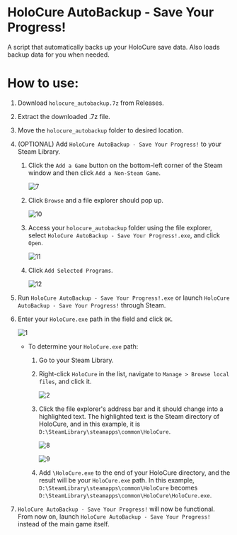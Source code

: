# HoloCure AutoBackup - Save Your Progress!
A script that automatically backs up your HoloCure save data. Also loads backup data for you when needed.

# How to use:
1. Download ```holocure_autobackup.7z``` from Releases.
2. Extract the downloaded .7z file.
3. Move the ```holocure_autobackup``` folder to desired location.
4. (OPTIONAL) Add ```HoloCure AutoBackup - Save Your Progress!``` to your Steam Library.
    1. Click the ```Add a Game``` button on the bottom-left corner of the Steam window and then click ```Add a Non-Steam Game```.

       ![7](https://github.com/idrdrayku/HoloCure-AutoBackup/assets/143723408/4c8d977d-c3c3-49be-a6c3-92cbc17eb933)

    2. Click ```Browse``` and a file explorer should pop up.

       ![10](https://github.com/idrdrayku/HoloCure-AutoBackup/assets/143723408/158beb05-c25f-45fa-8fa4-7febe5c2c86d)

    3. Access your ```holocure_autobackup``` folder using the file explorer, select ```HoloCure AutoBackup - Save Your Progress!.exe```, and click ```Open```.

       ![11](https://github.com/idrdrayku/HoloCure-AutoBackup/assets/143723408/e078b537-df93-46ed-b47c-5a38c0be5020)

    4. Click ```Add Selected Programs```.

       ![12](https://github.com/idrdrayku/HoloCure-AutoBackup/assets/143723408/4d95b89f-f955-45b4-a44b-d6501d643c9f)

5. Run ```HoloCure AutoBackup - Save Your Progress!.exe``` or launch ```HoloCure AutoBackup - Save Your Progress!``` through Steam.
6. Enter your ```HoloCure.exe``` path in the field and click ```OK```.

   ![1](https://github.com/idrdrayku/HoloCure_AutoBackup/assets/143723408/d07517cb-00ef-46b5-b873-eeaca9ce9afc)

    - To determine your ```HoloCure.exe``` path:
        1. Go to your Steam Library.
        2. Right-click ```HoloCure``` in the list, navigate to ```Manage > Browse local files```, and click it.

           ![2](https://github.com/idrdrayku/HoloCure-AutoBackup/assets/143723408/5ad19b25-bb09-4a97-9c05-7db0944327c9)

        3. Click the file explorer's address bar and it should change into a highlighted text. The highlighted text is the Steam directory of HoloCure, and in this example, it is ```D:\SteamLibrary\steamapps\common\HoloCure```.
           
           ![8](https://github.com/idrdrayku/HoloCure-AutoBackup/assets/143723408/9d2f53f8-f0c3-4148-a49b-02e0ecc281e6)

           ![9](https://github.com/idrdrayku/HoloCure-AutoBackup/assets/143723408/acdb149d-22e2-4932-b716-12704b2b1562)

        4. Add ```\HoloCure.exe``` to the end of your HoloCure directory, and the result will be your ```HoloCure.exe``` path. In this example, ```D:\SteamLibrary\steamapps\common\HoloCure``` becomes ```D:\SteamLibrary\steamapps\common\HoloCure\HoloCure.exe```.
7. ```HoloCure AutoBackup - Save Your Progress!``` will now be functional. From now on, launch ```HoloCure AutoBackup - Save Your Progress!``` instead of the main game itself.
